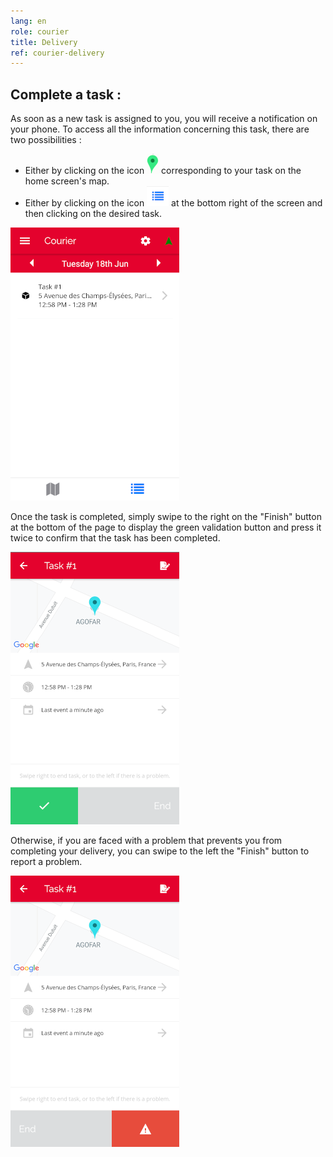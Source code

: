 ```yaml
---
lang: en
role: courier
title: Delivery
ref: courier-delivery
---
```


## Complete a task :

As soon as a new task is assigned to you, you will receive a notification on your phone. To access all the information concerning this task, there are two possibilities :

- Either by clicking on the icon ![Task position icon](/assets/images/geoloc_icone.png) corresponding to your task on the home screen's map.
- Either by clicking on the icon ![Task list icon](/assets/images/list_icon.png) at the bottom right of the screen and then clicking on the desired task.

![Task list](/assets/images/task_list_en.png)

Once the task is completed, simply swipe to the right on the "Finish" button at the bottom of the page to display the green validation button and press it twice to confirm that the task has been completed.

![Task validation](/assets/images/task_validation_en.png)

Otherwise, if you are faced with a problem that prevents you from completing your delivery, you can swipe to the left the "Finish" button to report a problem.

![Report an issue](/assets/images/task_issue_en.png)
